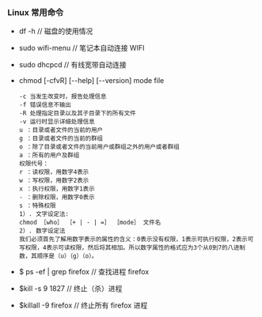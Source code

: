 ### Linux 常用命令

+   df -h // 磁盘的使用情况
+   sudo wifi-menu // 笔记本自动连接 WIFI
+   sudo dhcpcd // 有线宽带自动连接
+   chmod [-cfvR] [--help] [--version] mode file 

        -c 当发生改变时，报告处理信息
        -f 错误信息不输出
        -R 处理指定目录以及其子目录下的所有文件
        -v 运行时显示详细处理信息
        u ：目录或者文件的当前的用户
        g ：目录或者文件的当前的群组
        o ：除了目录或者文件的当前用户或群组之外的用户或者群组
        a ：所有的用户及群组
        权限代号：
        r ：读权限，用数字4表示
        w ：写权限，用数字2表示
        x ：执行权限，用数字1表示
        - ：删除权限，用数字0表示
        s ：特殊权限 
        1）. 文字设定法:
        chmod ［who］ ［+ | - | =］ ［mode］ 文件名
        2）. 数字设定法
        我们必须首先了解用数字表示的属性的含义：0表示没有权限，1表示可执行权限，2表示可写权限，4表示可读权限，然后将其相加。所以数字属性的格式应为3个从0到7的八进制数，其顺序是（u）（g）（o）。

+   $ ps -ef | grep firefox // 查找进程 firefox
+   $kill -s 9 1827 // 终止（杀）进程 
+   $killall -9 firefox // 终止所有 firefox 进程
